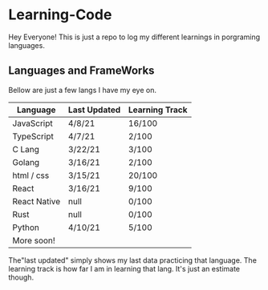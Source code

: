 # Learning-Code

Hey Everyone! This is just a repo to log my different learnings in porgraming languages.

## Languages and FrameWorks

Bellow are just a few langs I have my eye on.

| Language     | Last Updated | Learning Track |
| ------------ | ------------ | -------------- |
| JavaScript   | 4/8/21       | 16/100         |
| TypeScript   | 4/7/21       | 2/100          |
| C Lang       | 3/22/21      | 3/100          |
| Golang       | 3/16/21      | 2/100          |
| html / css   | 3/15/21      | 20/100         |
| React        | 3/16/21      | 9/100          |
| React Native | null         | 0/100          |
| Rust         | null         | 0/100          |
| Python       | 4/10/21       | 5/100               |
| More soon!   |              |                |

The"last updated" simply shows my last data practicing that language. The learning track is how far I am in learning that lang. It's just an estimate though.
